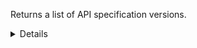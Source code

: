 Returns a list of API specification versions.

<details>
<summary>Details</summary>

## Sort expressions

The following table lists the field names and directions you can use in a sort expression.

| Field               | Type        | Direction | Example                         |
|---------------------|-------------|-----------|---------------------------------|
| `id`                | `uuid`      | `asc`     | `?sort=asc(id)`                 |
|                     |             | `desc`    | `?sort=desc(id)`                |
| `name`              | `string`    | `asc`     | `?sort=asc(name)`               |
|                     |             | `desc`    | `?sort=desc(name)`              |
| `publishTime`       | `date-time` | `asc`     | `?sort=asc(publishTime)`        |
|                     |             | `desc`    | `?sort=desc(publishTime)`       |
| `semVer.major`      | `integer`   | `asc`     | `?sort=asc(semVer.major)`       |
|                     |             | `desc`    | `?sort=desc(semVer.major)`      |
| `semVer.minor`      | `integer`   | `asc`     | `?sort=asc(semVer.minor)`       |
|                     |             | `desc`    | `?sort=desc(semVer.minor)`      |
| `semVer.patch`      | `integer`   | `asc`     | `?sort=asc(semVer.patch)`       |
|                     |             | `desc`    | `?sort=desc(semVer.patch)`      |
| `semVer.preRelease` | `string`    | `asc`     | `?sort=asc(semVer.preRelease)`  |
|                     |             | `desc`    | `?sort=desc(semVer.preRelease)` |
| `semVer.build`      | `string`    | `asc`     | `?sort=asc(semVer.build)`       |
|                     |             | `desc`    | `?sort=desc(semVer.build)`      |
| `createTime`        | `date-time` | `asc`     | `?sort=asc(createTime)`         |
|                     |             | `desc`    | `?sort=desc(createTime)`        |
| `updateTime`        | `date-time` | `asc`     | `?sort=asc(updateTime)`         |
|                     |             | `desc`    | `?sort=desc(updateTime)`        |

### Default sort expression

If the `sort` parameter is omitted, the default sort expression is used:

```
?sort=desc(publishTime)
```

This causes results to be sorted by `publishTime` in descending order (from most recent to oldest).

## Filter expressions

The following table lists the field names and operators you can use in a filter expression.

| Field                                                       | Type                | Operator | Example                                                                                                              |
|-------------------------------------------------------------|---------------------|----------|----------------------------------------------------------------------------------------------------------------------|
| `id`                                                        | `uuid`              | `eq`     | `?filter=eq(id,"533d3fe3-bccc-405a-9904-4f516e892856")`                                                              |
|                                                             |                     | `neq`    | `?filter=neq(id,"533d3fe3-bccc-405a-9904-4f516e892856")`                                                             |
| `name`                                                      | `string`            | `eq`     | `?filter=eq(name,"1.2.0")`                                                                                           |
|                                                             |                     | `neq`    | `?filter=neq(name,"1.2.0")`                                                                                          |
|                                                             |                     | `has`    | `?filter=has(name,"1.2")`                                                                                            |
|                                                             |                     | `stw`    | `?filter=stw(name,"1.2")`                                                                                            |
|                                                             |                     | `enw`    | `?filter=enw(name,"2.0")`                                                                                            |
|                                                             |                     | `reg`    | `?filter=reg(name,"^[a-zA-Z0-9 ]+$")`                                                                                |
| `publishTime`                                               | `date-time`         | `eq`     | `?filter=eq(publishTime,"2024-03-16T14:15:30.500Z")`                                                                 |
|                                                             |                     | `neq`    | `?filter=neq(publishTime,"2024-03-16T14:15:30.500Z")`                                                                |
|                                                             |                     | `gt`     | `?filter=gt(publishTime,"2024-03-16T14:15:30.500Z")`                                                                 |
|                                                             |                     | `gte`    | `?filter=gte(publishTime,"2024-03-16T14:15:30.500Z")`                                                                |
|                                                             |                     | `lt`     | `?filter=lt(publishTime,"2024-03-16T14:15:30.500Z")`                                                                 |
|                                                             |                     | `lte`    | `?filter=lte(publishTime,"2024-03-16T14:15:30.500Z")`                                                                |
| `semVer.major`                                              | `integer`           | `eq`     | `?filter=eq(semVer.major,1)`                                                                                         |
|                                                             |                     | `neq`    | `?filter=neq(semVer.major,1)`                                                                                        |
|                                                             |                     | `gt`     | `?filter=gt(semVer.major,1)`                                                                                         |
|                                                             |                     | `gte`    | `?filter=gte(semVer.major,1)`                                                                                        |
|                                                             |                     | `lt`     | `?filter=lt(semVer.major,1)`                                                                                         |
|                                                             |                     | `lte`    | `?filter=lte(semVer.major,1)`                                                                                        |
| `semVer.minor`                                              | `integer`           | `eq`     | `?filter=eq(semVer.minor,2)`                                                                                         |
|                                                             |                     | `neq`    | `?filter=neq(semVer.minor,2)`                                                                                        |
|                                                             |                     | `gt`     | `?filter=gt(semVer.minor,2)`                                                                                         |
|                                                             |                     | `gte`    | `?filter=gte(semVer.minor,2)`                                                                                        |
|                                                             |                     | `lt`     | `?filter=lt(semVer.minor,2)`                                                                                         |
|                                                             |                     | `lte`    | `?filter=lte(semVer.minor,2)`                                                                                        |
| `semVer.patch`                                              | `integer`           | `eq`     | `?filter=eq(semVer.patch,0)`                                                                                         |
|                                                             |                     | `neq`    | `?filter=neq(semVer.patch,0)`                                                                                        |
|                                                             |                     | `gt`     | `?filter=gt(semVer.patch,0)`                                                                                         |
|                                                             |                     | `gte`    | `?filter=gte(semVer.patch,0)`                                                                                        |
|                                                             |                     | `lt`     | `?filter=lt(semVer.patch,0)`                                                                                         |
|                                                             |                     | `lte`    | `?filter=lte(semVer.patch,0)`                                                                                        |
| `semVer.preRelease`                                         | `string`            | `eq`     | `?filter=eq(semVer.preRelease,"beta")`                                                                               |
|                                                             |                     | `neq`    | `?filter=neq(semVer.preRelease,"beta")`                                                                              |
|                                                             |                     | `has`    | `?filter=has(semVer.preRelease,"be")`                                                                                |
|                                                             |                     | `stw`    | `?filter=stw(semVer.preRelease,"be")`                                                                                |
|                                                             |                     | `enw`    | `?filter=enw(semVer.preRelease,"ta")`                                                                                |
|                                                             |                     | `reg`    | `?filter=reg(semVer.preRelease,"^[a-zA-Z0-9 ]+$")`                                                                   |
| `semVer.build`                                              | `string`            | `eq`     | `?filter=eq(semVer.build,"exp.sha.5114f85")`                                                                         |
|                                                             |                     | `neq`    | `?filter=neq(semVer.build,"exp.sha.5114f85")`                                                                        |
|                                                             |                     | `has`    | `?filter=has(semVer.build,"exp.sha")`                                                                                |
|                                                             |                     | `stw`    | `?filter=stw(semVer.build,"exp.sha")`                                                                                |
|                                                             |                     | `enw`    | `?filter=enw(semVer.build,"5114f85")`                                                                                |
|                                                             |                     | `reg`    | `?filter=reg(semVer.build,"^[a-zA-Z0-9 ]+$")`                                                                        |
| `lifecycleState`                                            | `ApiLifecycleState` | `eq`     | `?filter=eq(lifecycleState,"PUBLISHED")`                                                                             |
|                                                             |                     | `neq`    | `?filter=neq(lifecycleState,"PUBLISHED")`                                                                            |
| `communicationStandardVersions.$it.id`                      | `uuid`              | `eq`     | `?filter=any(communicationStandardVersions,eq($it.id,"533d3fe3-bccc-405a-9904-4f516e892856"))`                       |
|                                                             |                     | `neq`    | `?filter=all(communicationStandardVersions,neq($it.id,"533d3fe3-bccc-405a-9904-4f516e892856"))`                      |
| `communicationStandardVersions.$it.communicationStandardId` | `uuid`              | `eq`     | `?filter=any(communicationStandardVersions,eq($it.communicationStandardId,"533d3fe3-bccc-405a-9904-4f516e892856"))`  |
|                                                             |                     | `neq`    | `?filter=all(communicationStandardVersions,neq($it.communicationStandardId,"533d3fe3-bccc-405a-9904-4f516e892856"))` |
| `trustFrameworkVersions.$it.id`                             | `uuid`              | `eq`     | `?filter=any(trustFrameworkVersions,eq($it.id,"533d3fe3-bccc-405a-9904-4f516e892856"))`                              |
|                                                             |                     | `neq`    | `?filter=all(trustFrameworkVersions,neq($it.id,"533d3fe3-bccc-405a-9904-4f516e892856"))`                             |
| `trustFrameworkVersions.$it.trustFrameworkId`               | `uuid`              | `eq`     | `?filter=any(trustFrameworkVersions,eq($it.trustFrameworkId,"533d3fe3-bccc-405a-9904-4f516e892856"))`                |
|                                                             |                     | `neq`    | `?filter=all(trustFrameworkVersions,neq($it.trustFrameworkId,"533d3fe3-bccc-405a-9904-4f516e892856"))`               |
| `lastDeclarationOfConformity.requirementsVersion`           | `string`            | `eq`     | `?filter=eq(lastDeclarationOfConformity.requirementsVersion,"1.2.0")`                                                |
|                                                             |                     | `neq`    | `?filter=neq(lastDeclarationOfConformity.requirementsVersion,"1.2.0")`                                               |
|                                                             |                     | `has`    | `?filter=has(lastDeclarationOfConformity.requirementsVersion,"1.2")`                                                 |
|                                                             |                     | `stw`    | `?filter=stw(lastDeclarationOfConformity.requirementsVersion,"1.2")`                                                 |
|                                                             |                     | `enw`    | `?filter=enw(lastDeclarationOfConformity.requirementsVersion,"2.0")`                                                 |
|                                                             |                     | `reg`    | `?filter=reg(lastDeclarationOfConformity.requirementsVersion,"^[a-zA-Z0-9 ]+$")`                                     |
| `lastDeclarationOfConformity.rankingLevel`                  | `ApiRankingLevel`   | `eq`     | `?filter=eq(lastDeclarationOfConformity.rankingLevel,"OPEN_API")`                                                    |
|                                                             |                     | `neq`    | `?filter=neq(lastDeclarationOfConformity.rankingLevel,"OPEN_API")`                                                   |
| `createTime`                                                | `date-time`         | `eq`     | `?filter=eq(createTime,"2024-03-16T14:15:30.500Z")`                                                                  |
|                                                             |                     | `neq`    | `?filter=neq(createTime,"2024-03-16T14:15:30.500Z")`                                                                 |
|                                                             |                     | `gt`     | `?filter=gt(createTime,"2024-03-16T14:15:30.500Z")`                                                                  |
|                                                             |                     | `gte`    | `?filter=gte(createTime,"2024-03-16T14:15:30.500Z")`                                                                 |
|                                                             |                     | `lt`     | `?filter=lt(createTime,"2024-03-16T14:15:30.500Z")`                                                                  |
|                                                             |                     | `lte`    | `?filter=lte(createTime,"2024-03-16T14:15:30.500Z")`                                                                 |
| `updateTime`                                                | `date-time`         | `eq`     | `?filter=eq(updateTime,"2024-03-16T14:15:30.500Z")`                                                                  |
|                                                             |                     | `neq`    | `?filter=neq(updateTime,"2024-03-16T14:15:30.500Z")`                                                                 |
|                                                             |                     | `gt`     | `?filter=gt(updateTime,"2024-03-16T14:15:30.500Z")`                                                                  |
|                                                             |                     | `gte`    | `?filter=gte(updateTime,"2024-03-16T14:15:30.500Z")`                                                                 |
|                                                             |                     | `lt`     | `?filter=lt(updateTime,"2024-03-16T14:15:30.500Z")`                                                                  |
|                                                             |                     | `lte`    | `?filter=lte(updateTime,"2024-03-16T14:15:30.500Z")`                                                                 |

</details>